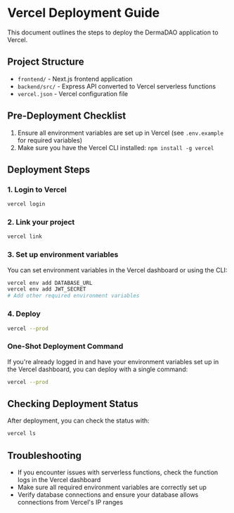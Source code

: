 # Vercel Deployment Guide

This document outlines the steps to deploy the DermaDAO application to Vercel.

## Project Structure

- `frontend/` - Next.js frontend application
- `backend/src/` - Express API converted to Vercel serverless functions
- `vercel.json` - Vercel configuration file

## Pre-Deployment Checklist

1. Ensure all environment variables are set up in Vercel (see `.env.example` for required variables)
2. Make sure you have the Vercel CLI installed: `npm install -g vercel`

## Deployment Steps

### 1. Login to Vercel

```bash
vercel login
```

### 2. Link your project

```bash
vercel link
```

### 3. Set up environment variables

You can set environment variables in the Vercel dashboard or using the CLI:

```bash
vercel env add DATABASE_URL
vercel env add JWT_SECRET
# Add other required environment variables
```

### 4. Deploy

```bash
vercel --prod
```

### One-Shot Deployment Command

If you're already logged in and have your environment variables set up in the Vercel dashboard, you can deploy with a single command:

```bash
vercel --prod
```

## Checking Deployment Status

After deployment, you can check the status with:

```bash
vercel ls
```

## Troubleshooting

- If you encounter issues with serverless functions, check the function logs in the Vercel dashboard
- Make sure all required environment variables are correctly set up
- Verify database connections and ensure your database allows connections from Vercel's IP ranges
